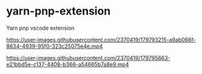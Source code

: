 # yarn-pnp-extension
Yarn pnp vscode extension





https://user-images.githubusercontent.com/2370419/179793215-a9ab066f-8634-4939-95f0-323c25075e4e.mp4



https://user-images.githubusercontent.com/2370419/179795663-e21bbd5e-c137-4408-b366-a54665b7a8e9.mp4

